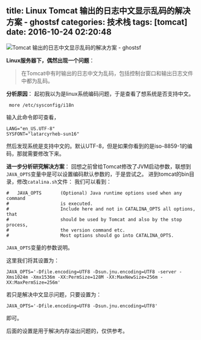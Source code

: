 title: Linux Tomcat 输出的日志中文显示乱码的解决方案 - ghostsf
categories: 技术栈
tags: [tomcat]
date: 2016-10-24 02:20:48
---
![Tomcat 输出的日志中文显示乱码的解决方案 - ghostsf][1]

**Linux服务器下，偶然出现一个问题**：

> 在Tomcat中有时输出的日志中文为乱码，包括控制台窗口和输出日志文件中都为乱码。

**分析原因**：
起初我以为是linux系统编码问题，于是查看了想系统是否支持中文。

     more /etc/sysconfig/i18n  

输入此命令即可查看，

    LANG="en_US.UTF-8"
    SYSFONT="latarcyrheb-sun16"

然后发现系统是支持中文的。默认UTF-8，但是如果你看到的是iso-8859-1的编码，那就需要修改下来。

**进一步分析研究解决方案**：
回想之前曾给Tomcat修改了JVM启动参数，联想到`JAVA_OPTS`变量中是可以设置编码默认参数的，于是尝试之。
进到tomcat的bin目录，修改`catalina.sh`文件：
我们可以看到：

    #   JAVA_OPTS       (Optional) Java runtime options used when any command
    #                   is executed.
    #                   Include here and not in CATALINA_OPTS all options, that
    #                   should be used by Tomcat and also by the stop process,
    #                   the version command etc.
    #                   Most options should go into CATALINA_OPTS.

`JAVA_OPTS`变量的参数说明。

这里我们将其设置为：

    JAVA_OPTS='-Dfile.encoding=UTF8 -Dsun.jnu.encoding=UTF8 -server -Xms1024m -Xmx1536m -XX:PermSize=128M -XX:MaxNewSize=256m -XX:MaxPermSize=256m'

若只是解决中文显示问题，只要设置为：

    JAVA_OPTS='-Dfile.encoding=UTF8 -Dsun.jnu.encoding=UTF8'

即可。

后面的设置是用于解决内存溢出问题的，仅供参考。


  [1]: http://www.9553.com/upload/2015/1030/20151030022850505.png
